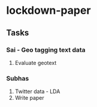 # lockdown-paper

## Tasks

### Sai - Geo tagging text data 
1. Evaluate geotext

### Subhas 
1. Twitter data - LDA
2. Write paper

